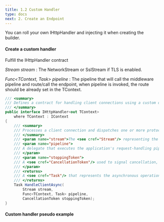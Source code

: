 ```yaml
---
title: 1.2 Custom Handler
type: docs
next: 2. Create an Endpoint
---
```


You can roll your own IHttpHandler and injecting it when creating the builder.

#### Create a custom handler

Fulfill the IHttpHandler contract

*Stream stream* : The NetworkStream or SslStream if TLS is enabled.

*Func<TContext, Task> pipeline* : The pipeline that will call the middleware pipeline and route/call the endpoint, when pipeline is invoked, the route should be already set in the TContext.


```csharp
/// <summary>
/// Defines a contract for handling client connections using a custom or HTTP-based protocol.
/// </summary>
public interface IHttpHandler<out TContext>
    where TContext : IContext
{
    /// <summary>
    /// Processes a client connection and dispatches one or more protocol-compliant requests.
    /// </summary>
    /// <param name="stream">The <see cref="Stream"/> representing the client connection.</param>
    /// <param name="pipeline">
    /// A delegate that executes the application's request-handling pipeline, typically consisting of middleware and endpoint logic.
    /// </param>
    /// <param name="stoppingToken">
    /// A <see cref="CancellationToken"/> used to signal cancellation, such as during server shutdown.
    /// </param>
    /// <returns>
    /// A <see cref="Task"/> that represents the asynchronous operation of handling the client session.
    /// </returns>
    Task HandleClientAsync(
        Stream stream,
        Func<TContext, Task> pipeline,
        CancellationToken stoppingToken);
}
```


#### Custom handler pseudo example